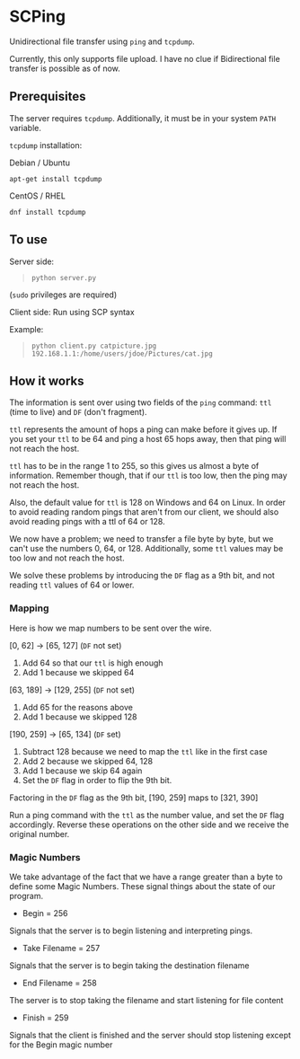 # SCPing

Unidirectional file transfer using `ping` and `tcpdump`.

Currently, this only supports file upload. I have no clue if Bidirectional file transfer is possible as of now.

## Prerequisites

The server requires `tcpdump`. Additionally, it must be in your system `PATH` variable.

`tcpdump` installation:

Debian / Ubuntu

`apt-get install tcpdump`

CentOS / RHEL

`dnf install tcpdump`

## To use

Server side: 
> `python server.py`

(`sudo` privileges are required)

Client side: Run using SCP syntax

Example:

> `python client.py catpicture.jpg 192.168.1.1:/home/users/jdoe/Pictures/cat.jpg`

## How it works

The information is sent over using two fields of the `ping` command: `ttl` (time to live) and `DF` (don't fragment).

`ttl` represents the amount of hops a ping can make before it gives up. If you set your `ttl` to be 64 and ping a host 65 hops away, then that ping will not reach the host.

`ttl` has to be in the range 1 to 255, so this gives us almost a byte of information. Remember though, that if our `ttl` is too low, then the ping may not reach the host.

Also, the default value for `ttl` is 128 on Windows and 64 on Linux. In order to avoid reading random pings that aren't from our client, we should also avoid reading pings with a ttl of 64 or 128.

We now have a problem; we need to transfer a file byte by byte, but we can't use the numbers 0, 64, or 128. Additionally, some `ttl` values may be too low and not reach the host.

We solve these problems by introducing the `DF` flag as a 9th bit, and not reading `ttl` values of 64 or lower.

### Mapping

Here is how we map numbers to be sent over the wire.

[0, 62] -> [65, 127] (`DF` not set)

1. Add 64 so that our `ttl` is high enough
2. Add 1 because we skipped 64

[63, 189] -> [129, 255] (`DF` not set)

1. Add 65 for the reasons above
2. Add 1 because we skipped 128

[190, 259] -> [65, 134] (`DF` set)

1. Subtract 128 because we need to map the `ttl` like in the first case
2. Add 2 because we skipped 64, 128
3. Add 1 because we skip 64 again
4. Set the `DF` flag in order to flip the 9th bit.

Factoring in the `DF` flag as the 9th bit, [190, 259] maps to [321, 390]

Run a ping command with the `ttl` as the number value, and set the `DF` flag accordingly. Reverse these operations on the other side and we receive the original number.

### Magic Numbers

We take advantage of the fact that we have a range greater than a byte to define some Magic Numbers. These signal things about the state of our program.

- Begin = 256

Signals that the server is to begin listening and interpreting pings.

- Take Filename = 257

Signals that the server is to begin taking the destination filename

- End Filename = 258

The server is to stop taking the filename and start listening for file content

- Finish = 259

Signals that the client is finished and the server should stop listening except for the Begin magic number